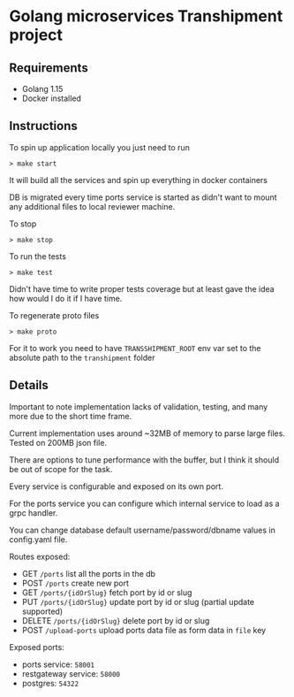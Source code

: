# Golang microservices Transhipment project

## Requirements

- Golang 1.15
- Docker installed

## Instructions
To spin up application locally you just need to run
```
> make start
```
It will build all the services and spin up everything in docker containers

DB is migrated every time ports service is started as didn't want to mount any additional files to local reviewer machine.

To stop
```
> make stop
```

To run the tests
```
> make test
```
Didn't have time to write proper tests coverage but at least gave the idea how would I do it if I have time.

To regenerate proto files
```
> make proto
```
For it to work you need to have `TRANSSHIPMENT_ROOT` env var set to the absolute path to the `transhipment` folder

## Details
Important to note implementation lacks of validation, testing, and many more due to the short time frame.

Current implementation uses around ~32MB of memory to parse large files. Tested on 200MB json file.

There are options to tune performance with the buffer, but I think it should be out of scope for the task.

Every service is configurable and exposed on its own port.

For the ports service you can configure which internal service to load as a grpc handler.

You can change database default username/password/dbname values in config.yaml file.

Routes exposed:

-    GET    `/ports` list all the ports in the db
-    POST   `/ports` create new port
-    GET    `/ports/{idOrSlug}` fetch port by id or slug
-    PUT    `/ports/{idOrSlug}` update port by id or slug (partial update supported)
-    DELETE `/ports/{idOrSlug}` delete port by id or slug
-    POST   `/upload-ports` upload ports data file as form data in `file` key

Exposed ports:

- ports service: `58001`
- restgateway service: `58000`
- postgres: `54322`
